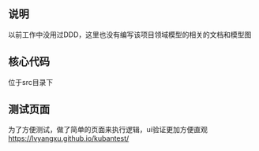 ## 说明
以前工作中没用过DDD，这里也没有编写该项目领域模型的相关的文档和模型图

## 核心代码
位于src目录下

## 测试页面
为了方便测试，做了简单的页面来执行逻辑，ui验证更加方便直观
https://lvyangxu.github.io/kubantest/